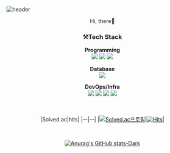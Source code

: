 

![header](https://capsule-render.vercel.app/api?type=Waving&customColorList=3&height=200&section=header&text=Seungah's%20Github&fontSize=55)

<div align=center>
  Hi, there👋

  
  
  ### **⚒️Tech Stack**
  **Programming**<br> <!-- Java, Python, Linux -->
  <img src="https://img.shields.io/badge/Python-3776AB?style=flat&logo=Python&logoColor=white"/>
  <img src="https://img.shields.io/badge/Java-007396?style=flat&logo=Java&logoColor=white"/>
  <img src="https://img.shields.io/badge/Linux-FCC624?style=flat&logo=Linux&logoColor=white"/>

  **Database**<br> <!-- MySQL -->
  <img src="https://img.shields.io/badge/MySQL-003545?style=flate&logo=MySQL&logoColor=white"/>
  
  **DevOps/Infra**<br> <!--AWS, Docker, Kubernetes, Terraform -->
  <img src="https://img.shields.io/badge/AWS-232F3E?style=flat&logo=Amazon AWS&logoColor=white"/>
  <img src="https://img.shields.io/badge/Terraform-7B42BC?style=flat&logo=Terraform&logoColor=white"/>
  <img src="https://img.shields.io/badge/Docker-2496ED?style=flat&logo=Docker&logoColor=white"/>
  <img src="https://img.shields.io/badge/Kubernetes-326CE5?style=flat&logo=Kubernetes&logoColor=white"/>
  


  <br><br>
  |Solved.ac|hits|
  |--|--|
  |[![Solved.ac프로필](http://mazassumnida.wtf/api/mini/generate_badge?boj=ghdtmddk1516)](https://solved.ac/ghdtmddk1516)|[![Hits](https://hits.seeyoufarm.com/api/count/incr/badge.svg?url=https%3A%2F%2Fgithub.com%2FSeungAh-Hong%2FSeungAh-Hong&count_bg=%2379C83D&title_bg=%23555555&icon=&icon_color=%23E7E7E7&title=hits&edge_flat=false)](https://hits.seeyoufarm.com)|

  <br>
  
  [![Anurag's GitHub stats-Dark](https://github-readme-stats.vercel.app/api?username=SeungAh-Hong&show_icons=true&theme=dark#gh-dark-mode-only)](https://github.com/anuraghazra/github-readme-stats#gh-dark-mode-only)<br>
   
</div>





<!--
  
  |Name|Email|
  |--|--|
  |홍승아|ghdtmddk1516@naver.com|

<img src="https://img.shields.io/badge/Hadoop-66CCFF?style=flat&logo=Hadoop&logoColor=white"/>
<img src="https://img.shields.io/badge/DynamoDB-4053D6?style=flat&logo=DynamoDB&logoColor=white"/>

  <img src="https://img.shields.io/badge/Ansible-EE0000?style=flate&logo=Ansible&logoColor=white"/>

  <img src="https://img.shields.io/badge/Jenkins-D24939?style=flat&logo=Jenkins&logoColor=white"/>
  <img src="https://img.shields.io/badge/ArgoCD-EF7B4D?style=flat&logo=Argo&logoColor=white"/>
  
  **OpenSources**<br> AWS CloudWatch, Prometheus, Grafana
  <img src="https://img.shields.io/badge/AWS CloudWatch-FF4F8B?style=flat&logo=Amazon CloudWatch&logoColor=white"/>
  <img src="https://img.shields.io/badge/Prometheus-E6522C?style=flat&logo=Prometheus&logoColor=white"/>
  <img src="https://img.shields.io/badge/Grafana-F46800?style=flat&logo=Grafana&logoColor=white"/>


[![Solved.ac Profile](http://mazassumnida.wtf/api/generate_badge?boj=ghdtmddk1516)](https://solved.ac/ghdtmddk1516) 


<img src="https://github-readme-stats.vercel.app/api/top-langs/?username=SeungAh-Hong&layout=compact">

  [![Solved.ac
Profile](http://mazassumnida.wtf/api/mini/generate_badge?boj=ghdtmddk1516)](https://solved.ac/ghdtmddk1516)


**SeungAh-Hong/SeungAh-Hong** is a ✨ _special_ ✨ repository because its `README.md` (this file) appears on your GitHub profile.

Here are some ideas to get you started:

- 🔭 I’m currently working on ...
- 🌱 I’m currently learning ...
- 👯 I’m looking to collaborate on ...
- 🤔 I’m looking for help with ...
- 💬 Ask me about ...
- 📫 How to reach me: ...
- 😄 Pronouns: ...
- ⚡ Fun fact: ...
-->



